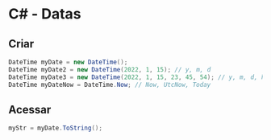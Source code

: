 # C# - Datas

## Criar

~~~csharp
DateTime myDate = new DateTime();
DateTime myDate2 = new DateTime(2022, 1, 15); // y, m, d
DateTime myDate3 = new DateTime(2022, 1, 15, 23, 45, 54); // y, m, d, h, m, s
DateTime myDateNow = DateTime.Now; // Now, UtcNow, Today
~~~

## Acessar

~~~csharp
myStr = myDate.ToString();
~~~
